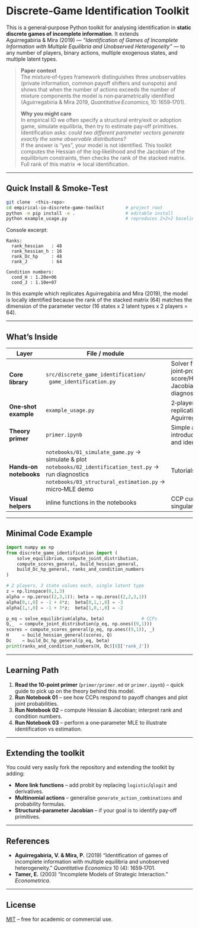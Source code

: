 # Discrete‑Game Identification Toolkit

This is a general‐purpose Python toolkit for analysing identification in **static discrete games of incomplete information**. It extends Aguirregabiria & Mira (2019) — *“Identification of Games of Incomplete Information with Multiple Equilibria and Unobserved Heterogeneity”* — to any number of players, binary actions, multiple exogenous states, and multiple latent types.

> **Paper context**  
> The mixture‑of‑types framework distinguishes three unobservables (private information, common payoff shifters and sunspots) and shows that when the number of actions exceeds the number of mixture components the model is non‑parametrically identified (Aguirregabiria & Mira 2019, *Quantitative Economics*, 10: 1659‑1701).
>
> **Why you might care**  
> In empirical IO we often specify a structural entry/exit or adoption game, simulate equilibria, then try to estimate pay‑off primitives. 
> Identification asks: *could two different parameter vectors generate exactly the same observable distributions?*  
> If the answer is “yes”, your model is not identified. This toolkit computes the Hessian of the log‑likelihood and the Jacobian of the equilibrium constraints, then checks the rank of the stacked matrix. Full rank of this matrix ⇒ local identification.

---

## Quick Install & Smoke‑Test

```bash
git clone  <this‑repo>
cd empirical-io-discrete-game-toolkit        # project root
python -m pip install -e .                   # editable install
python example_usage.py                      # reproduces 2×2×2 baseline from Aguirregabiria and Mira (2019)
```

Console excerpt:

```
Ranks:
  rank_hessian   : 48
  rank_hessian_h : 16
  rank_Dc_hp     : 48
  rank_J         : 64

Condition numbers:
  cond_H : 1.20e+06
  cond_J : 1.10e+07
```

In this example which replicates Aguirregabiria and Mira (2019), the model is locally identified because the rank of the stacked matrix (64) matches the dimension of the parameter vector (16 states x 2 latent types x 2 players = 64).

---

## What’s Inside

| Layer | File / module | Purpose |
|-------|---------------|---------|
| **Core library** | `src/discrete_game_identification/`<br>  `game_identification.py` | Solver for equilibrium CCPs, joint‑prob calculator, score/Hessian builders, Jacobian and rank diagnostics |
| **One‑shot example** | `example_usage.py` | 2‑player, 4‑state, 2‑type replication of Aguirregabiria & Mira (2019) |
| **Theory primer** | `primer.ipynb` | Simple and quick 10-point introduction to the model and identification tests |
| **Hands‑on notebooks** | `notebooks/01_simulate_game.py` → simulate & plot<br>`notebooks/02_identification_test.py` → run diagnostics<br>`notebooks/03_structural_estimation.py` → micro‑MLE demo | Tutorials with plots |
| **Visual helpers** | inline functions in the notebooks | CCP curves, heat‑maps, singular‑value plots |

---

## Minimal Code Example

```python
import numpy as np
from discrete_game_identification import (
    solve_equilibrium, compute_joint_distribution,
    compute_scores_general, build_hessian_general,
    build_Dc_hp_general, ranks_and_condition_numbers
)

# 2 players, 3 state values each, single latent type
z = np.linspace(0,1,3)
alpha = np.zeros((2,3,1)); beta = np.zeros((2,2,3,1))
alpha[0,:,0] = -1 + 4*z;  beta[0,1,:,0] = -3
alpha[1,:,0] = -1 + 3*z;  beta[1,0,:,0] = -2

p_eq = solve_equilibrium(alpha, beta)              # CCPs
Q,_  = compute_joint_distribution(p_eq, np.ones((9,1)))
scores = compute_scores_general(p_eq, np.ones((9,1)), _)
H     = build_hessian_general(scores, Q)
Dc    = build_Dc_hp_general(p_eq, beta)
print(ranks_and_condition_numbers(H, Dc)[0]['rank_J'])
```

---

## Learning Path

1. **Read the 10‑point primer** (`primer/primer.md` or `primer.ipynb`) – quick guide to pick up on the theory behind this model.
2. **Run Notebook 01** – see how CCPs respond to payoff changes and plot joint probabilities.
3. **Run Notebook 02** – compute Hessian & Jacobian; interpret rank and condition numbers.
4. **Run Notebook 03** – perform a one‑parameter MLE to illustrate identification vs estimation.

---

## Extending the toolkit

You could very easily fork the repository and extending the toolkit by adding:

* **More link functions** – add probit by replacing `logistic`/`qlogit` and derivatives.
* **Multinomial actions** – generalise `generate_action_combinations` and probability formulas.
* **Structural‐parameter Jacobian** – if your goal is to identify pay‑off primitives.

---

## References

* **Aguirregabiria, V. & Mira, P.** (2019) “Identification of games of incomplete information with multiple equilibria and unobserved heterogeneity.” *Quantitative Economics* 10 (4): 1659‑1701.  
* **Tamer, E.** (2003) “Incomplete Models of Strategic Interaction.” *Econometrica*.

---

## License

[MIT](./LICENSE) – free for academic or commercial use.
